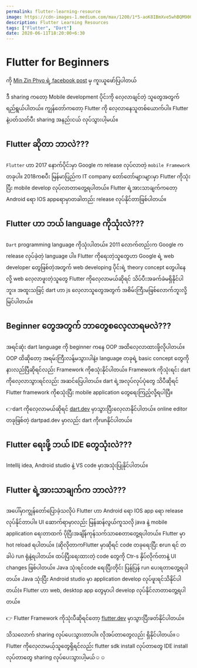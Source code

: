 ```yaml
---
permalink: flutter-learning-resource
image: https://cdn-images-1.medium.com/max/1200/1*5-aoK8IBmXve5whBQM90GA.png
description: Flutter Learning Resources
tags: ["Flutter", "Dart"]
date: 2020-06-11T18:20:00+6:30
---
```


# Flutter for Beginners

ကို [Min Zin Phyo ရဲ့ facebook post](https://web.facebook.com/groups/371765457113660/permalink/372808523676020) မှ ကူးယူဖော်ပြပါတယ်

ဒီ sharing ကတော့ Mobile development ပိုင်းကို လေ့လာချင်တဲ့ သူတွေအတွက် ရည်ရွယ်ပါတယ်။
ကျွန်တော်ကတော့ Flutter ကို‌ လေ့လာနေသူတစ်ယောက်ပါ။ Flutter နဲ့ပတ်သတ်ပီး sharing အနည်းငယ် လုပ်သွားပါ့မယ်။

## Flutter ဆိုတာ ဘာလဲ???

`Flutter` ဟာ 2017 နောက်ပိုင်းမှာ Google က release လုပ်လာတဲ့ `mobile Framework` တခုပါ။ 2018ကစပီး မြန်မာပြည်က IT company‌‌ တော်ဝောာ်များများမှာ
Flutter ကိုသုံးပြီး mobile develop လုပ်လာတာတွေ့ရပါတယ်။ Flutter ရဲ့အားသာချက်ကတော့ Android ရော IOS appရောမှာတခါတည်း release လုပ်နိုင်တာဖြစ်ပါတယ်။

## Flutter ဟာ ဘယ် language ကိုသုံးလဲ???

`Dart` programming language ကိုသုံးပါတယ်။ 2011 လောက်တည်းက Google က release လုပ်ခဲ့တဲ့
language ပါ။ Flutter ကိုရေးတဲ့သူတွေဟာ Google ရဲ့ web developer တွေဖြစ်တဲ့အတွက် web developing ပိုင်းရဲ့ theory concept တွေပါနေလို့ web လေ့လာဖူးတဲ့သူတွေ Flutter ကိုလေ့လာမယ်ဆိုရင် သိပ်ပီးအခက်ခဲမရှိနိုင်‌ပါဘူး။ အထူးသဖြင့် dart ဟာ js လေ့လာသူတွေအတွက် အစိမ်းကြီးမဖြစ်လောက်ဘူးလို့ မြင်ပါတယ်။

## Beginner တွေအတွက် ဘာတွေစလေ့လာရမလဲ???

အရင်ဆုံး dart language ကို beginner ကနေ OOP အထိလေ့လာထားဖို့လိုပါတယ်။ OOP ထိဆိုတော့ အရမ်းကြီးလန့်မသွားပါနဲ့။ language တခုရဲ့ basic concept တွေကို နားလည်ပြီဆိုရင်လည်း Framework ကိုစသုံးနိုင်ပါတယ်။ Framework ကိုသုံးရင်း dart ကိုလေ့လာသွားရင်လည်း အဆင်ပြေပါတယ်။ dart ရဲ့အလုပ်လုပ်ပုံတွေ သိပီဆိုရင် Flutter framework ကိုစသုံးပြီး mobile application တွေရေးကြည့်လို့ရပါပြီ။

👉dart ကိုလေ့လာမယ်ဆိုရင် [dart.dev](https://dart.dev/) မှာသွားပြီးလေ့လာနိုင်ပါတယ်။ online editor တခုဖြစ်တဲ့ dartpad.dev မှာလည်း dart ကိုrunနိုင်ပါတယ်။

## Flutter ရေးဖို့ ဘယ် IDE တွေသုံးလဲ???

Intellij idea, Android studio နဲ့ VS code မှာအသုံးပြုနိုင်ပါတယ်။

## Flutter ရဲ့အားသာချက်က ဘာလဲ???

အပေါ်မှာကျွန်တော်ပြောခဲ့သလိုပဲ Flutter ဟာ Android ရော IOS app ရော release လုပ်နိုင်တာပါ။ UI ဆောက်ရာမှာလည်း မြန်ဆန်လွယ်ကူသလို java နဲ့ mobile application ရေးတာထက် ပိုပြီးအချိန်ကုန်သက်သာစေတာတွေ့ရပါတယ်။ Flutter မှာ hot reload ရပါတယ်။ (ဆိုလိုတာကFlutter မှာဆိုရင် code တခုရေးပြီး စrun ရင် တခါပဲ run ရုံနဲ့ရပါတယ်။ ထပ်ပြီးရေးထားတဲ့ code တွေကို Ctr-s နှိပ်လိုက်တာနဲ့ UI changes ဖြစ်ပါတယ်။ Java သုံးရင်code ရေးပြီးတိုင်း ပြန်ပြန် run ပေးရတာတွေ့ရပါတယ်။ Java သုံးပြီး Android studio မှာ application develop လုပ်ဖူးရင်သိနိုင်ပါတယ်)။ Flutter ဟာ web, desktop app တွေမှာပါ develop လုပ်နိုင်လာတာတွေ့ရပါတယ်။

👉 Flutter Framework ကိုသုံးပီဆိုရင်တော့ [flutter.dev](https://flutter.dev/) မှာသွားပြီးဖတ်နိုင်ပါတယ်။

သိသလောက် sharing လုပ်ပေးသွားတာပါ။ လိုအပ်တာတွေလည်း ရှိနိုင်ပါတယ်။☺️
Flutter ကိုလေ့လာမယ့်သူတွေရှိရင်လည်း flutter sdk install လုပ်တာတွေ IDE install လုပ်တာတွေ sharing လုပ်ပေးသွားပါ့မယ်☺️☺️
